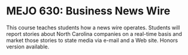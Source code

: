 # MEJO 630: Business News Wire

This course teaches students how a news wire operates. Students will report stories about North Carolina companies on a real-time basis and market those stories to state media via e-mail and a Web site. Honors version available.